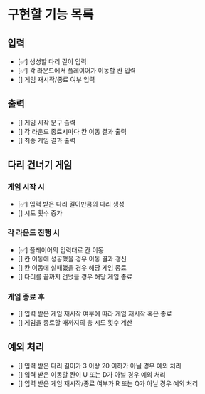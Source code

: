 # 구현할 기능 목록

## 입력
+ [✅] 생성할 다리 길이 입력
+ [✅] 각 라운드에서 플레이어가 이동할 칸 입력
+ [] 게임 재시작/종료 여부 입력


## 출력
+ [] 게임 시작 문구 출력
+ [] 각 라운드 종료시마다 칸 이동 결과 출력
+ [] 최종 게임 결과 출력


## 다리 건너기 게임

### 게임 시작 시
+ [✅] 입력 받은 다리 길이만큼의 다리 생성
+ [] 시도 횟수 증가

### 각 라운드 진행 시
+ [✅] 플레이어의 입력대로 칸 이동
+ [] 칸 이동에 성공했을 경우 이동 결과 갱신
+ [] 칸 이동에 실패했을 경우 해당 게임 종료
+ [] 다리를 끝까지 건넜을 경우 해당 게임 종료

### 게임 종료 후
+ [] 입력 받은 게임 재시작 여부에 따라 게임 재시작 혹은 종료
+ [] 게임을 종료할 때까지의 총 시도 횟수 계산


## 예외 처리
+ [] 입력 받은 다리 길이가 3 이상 20 이하가 아닐 경우 예외 처리
+ [] 입력 받은 이동할 칸이 U 또는 D가 아닐 경우 예외 처리
+ [] 입력 받은 게임 재시작/종료 여부가 R 또는 Q가 아닐 경우 예외 처리